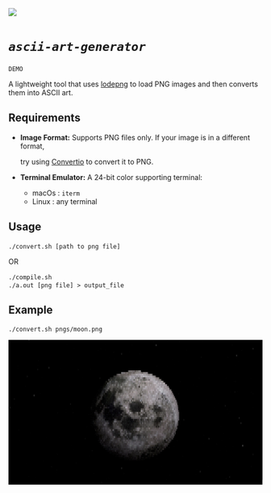 ![](/screen-shots/natural-scenary.png)
# *`ascii-art-generator`*
`DEMO`

A lightweight tool that uses <a href="https://github.com/lvandeve/lodepng">lodepng</a> to load PNG images and then converts them into ASCII art.

## Requirements
- **Image Format:** Supports PNG files only. If your image is in a different format,

  try using <a href="https://convertio.co/" >Convertio</a> to convert it to PNG.
- **Terminal Emulator:** A 24-bit color supporting terminal:
   - macOs : `iterm`
   - Linux : any terminal
   

## Usage
```
./convert.sh [path to png file]
```
OR
```
./compile.sh
./a.out [png file] > output_file
```

## Example
```
./convert.sh pngs/moon.png
```

![](/screen-shots/moon.png)
